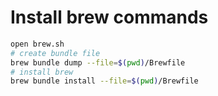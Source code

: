 # Install brew commands

```bash
open brew.sh
# create bundle file
brew bundle dump --file=$(pwd)/Brewfile 
# install brew
brew bundle install --file=$(pwd)/Brewfile
```